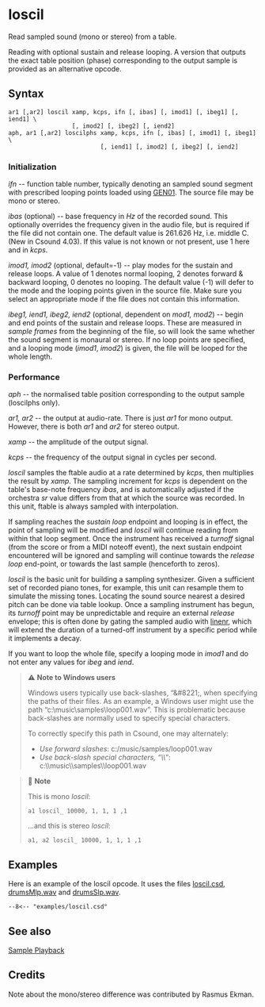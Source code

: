 <!--
id:loscil
category:Signal Generators:Sample Playback
-->
# loscil
Read sampled sound (mono or stereo) from a table.

Reading with optional sustain and release looping. A version that outputs the exact table position (phase) corresponding to the output sample is provided as an alternative opcode.

## Syntax
``` csound-orc
ar1 [,ar2] loscil xamp, kcps, ifn [, ibas] [, imod1] [, ibeg1] [, iend1] \
                  [, imod2] [, ibeg2] [, iend2]
aph, ar1 [,ar2] loscilphs xamp, kcps, ifn [, ibas] [, imod1] [, ibeg1] \
                          [, iend1] [, imod2] [, ibeg2] [, iend2]
```

### Initialization

_ifn_ -- function table number, typically denoting an sampled sound segment with prescribed looping points loaded using [GEN01](../../scoregens/gen01). The source file may be mono or stereo.

_ibas_ (optional) -- base frequency in _Hz_ of the recorded sound. This optionally overrides the frequency given in the audio file, but is required if the file did not contain one. The default value is 261.626 Hz, i.e. middle C. (New in Csound 4.03). If this value is not known or not present, use 1 here and in _kcps_.

_imod1, imod2_ (optional, default=-1) -- play modes for the sustain and release loops. A value of 1 denotes normal looping, 2 denotes forward &amp; backward looping, 0 denotes no looping. The default value (-1) will defer to the mode and the looping points given in the source file. Make sure you select an appropriate mode if the file does not contain this information.

_ibeg1, iend1, ibeg2, iend2_ (optional, dependent on _mod1, mod2_) -- begin and end points of the sustain and release loops. These are measured in _sample frames_ from the beginning of the file, so will look the same whether the sound segment is monaural or stereo. If no loop points are specified, and a looping mode (_imod1_, _imod2_) is given, the file will be looped for the whole length.

### Performance

_aph_ -- the normalised table position corresponding to the output sample (loscilphs only).

_ar1, ar2_ -- the output at audio-rate. There is just _ar1_ for mono output. However, there is both _ar1_ and _ar2_ for stereo output.

_xamp_ -- the amplitude of the output signal.

_kcps_ -- the frequency of the output signal in cycles per second.

_loscil_ samples the ftable audio at a rate determined by _kcps_, then multiplies the result by _xamp_. The sampling increment for _kcps_ is dependent on the table's base-note frequency _ibas_, and is automatically adjusted if the orchestra _sr_ value differs from that at which the source was recorded. In this unit, ftable is always sampled with interpolation.

If sampling reaches the _sustain loop_ endpoint and looping is in effect, the point of sampling will be modified and _loscil_ will continue reading from within that loop segment. Once the instrument has received a _turnoff_ signal (from the score or from a MIDI noteoff event), the next sustain endpoint encountered will be ignored and sampling will continue towards the _release loop_ end-point, or towards the last sample (henceforth to zeros).

_loscil_ is the basic unit for building a sampling synthesizer. Given a sufficient set of recorded piano tones, for example, this unit can resample them to simulate the missing tones. Locating the sound source nearest a desired pitch can be done via table lookup. Once a sampling instrument has begun, its _turnoff_ point may be unpredictable and require an external _release_ envelope; this is often done by gating the sampled audio with [linenr](../../opcodes/linenr), which will extend the duration of a turned-off instrument by a specific period while it implements a decay.

If you want to loop the whole file, specify a looping mode in _imod1_ and do not enter any values for _ibeg_ and _iend_.

> :warning: **Note to Windows users**
> 
> Windows users typically use back-slashes, &#8220;\&#8221;, when specifying the paths of their files. As an example, a Windows user might use the path &#8220;c:\music\samples\loop001.wav&#8221;. This is problematic because back-slashes are normally used to specify special characters.
> 
> To correctly specify this path in Csound, one may alternately:
> 
> * _Use forward slashes_: c:/music/samples/loop001.wav
> * _Use back-slash special characters, &#8220;\\\\&#8221;_: c:\\\\music\\\\samples\\\\loop001.wav

> :memo: **Note**
>
> This is mono _loscil_:
> ``` csound-orc
> a1 loscil_ 10000, 1, 1, 1 ,1
> ```
> ...and this is stereo _loscil_:
> ``` csound-orc
> a1, a2 loscil_ 10000, 1, 1, 1 ,1
> ```

## Examples

Here is an example of the loscil opcode. It uses the files [loscil.csd](../../examples/loscil.csd), [drumsMlp.wav](../../examples/drumsMlp.wav) and [drumsSlp.wav](../../examples/drumsSlp.wav).

``` csound-csd title="Example of the loscil opcode." linenums="1"
--8<-- "examples/loscil.csd"
```

## See also

[Sample Playback](../../siggen/sample)

## Credits

Note about the mono/stereo difference was contributed by Rasmus Ekman.
